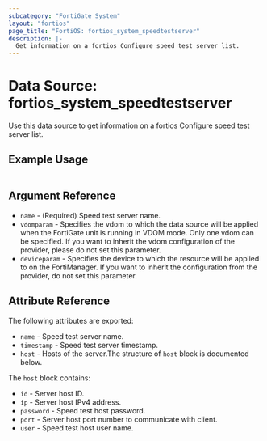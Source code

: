 ```yaml
---
subcategory: "FortiGate System"
layout: "fortios"
page_title: "FortiOS: fortios_system_speedtestserver"
description: |-
  Get information on a fortios Configure speed test server list.
---
```


# Data Source: fortios_system_speedtestserver
Use this data source to get information on a fortios Configure speed test server list.


## Example Usage

```hcl

```

## Argument Reference

* `name` - (Required) Speed test server name.
* `vdomparam` - Specifies the vdom to which the data source will be applied when the FortiGate unit is running in VDOM mode. Only one vdom can be specified. If you want to inherit the vdom configuration of the provider, please do not set this parameter.
* `deviceparam` - Specifies the device to which the resource will be applied to on the FortiManager. If you want to inherit the configuration from the provider, do not set this parameter.

## Attribute Reference

The following attributes are exported:

* `name` - Speed test server name.
* `timestamp` - Speed test server timestamp.
* `host` - Hosts of the server.The structure of `host` block is documented below.

The `host` block contains:

* `id` - Server host ID.
* `ip` - Server host IPv4 address.
* `password` - Speed test host password.
* `port` - Server host port number to communicate with client.
* `user` - Speed test host user name.
